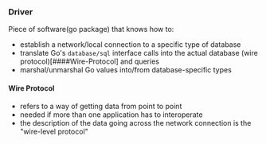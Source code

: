 ### Driver
Piece of software(go package) that knows how to:
- establish a network/local connection to a specific type of database
- translate Go's `database/sql` interface calls into the actual database (wire protocol)[####Wire-Protocol] and queries
- marshal/unmarshal Go values into/from database-specific types

#### Wire Protocol
- refers to a way of getting data from point to point
- needed if more than one application has to interoperate
- the description of the data going across the network connection is the "wire-level protocol"



